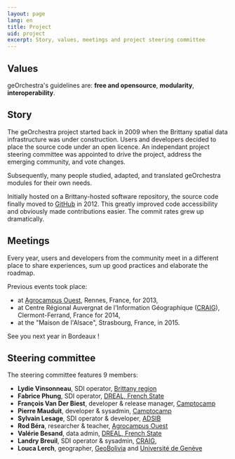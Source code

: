 ```yaml
---
layout: page
lang: en
title: Project
uid: project
excerpt: Story, values, meetings and project steering committee
---
```


## Values

geOrchestra's guidelines are: **free and opensource**, **modularity**, **interoperability**.

## Story

The geOrchestra project started back in 2009 when the Brittany spatial data infrastructure was under construction. Users and developers decided to place the source code under an open licence. An independant project steering committee was appointed to drive the project, address the emerging community, and vote changes.

Subsequently, many people studied, adapted, and translated geOrchestra modules for their own needs.

Initially hosted on a Brittany-hosted software repository, the source code finally moved to [GitHub](https://github.com/georchestra) in 2012. This greatly improved code accessibility and obviously made contributions easier. The commit rates grew up dramatically.

## Meetings

Every year, users and developers from the community meet in a different place to share experiences, sum up good practices and elaborate the roadmap. 

Previous events took place:

 * at [Agrocampus Ouest](http://www.agrocampus-ouest.fr/), Rennes, France, for 2013,
 * at Centre Régional Auvergnat de l'Information Géographique ([CRAIG](http://craig.fr/)), Clermont-Ferrand, France for 2014,
 * at the "Maison de l'Alsace", Strasbourg, France, in 2015.
 
See you next year in Bordeaux !

## Steering committee

The steering committee features 9 members:

 * **Lydie Vinsonneau**, SDI operator, [Brittany region](http://www.bretagne.fr/)
 * **Fabrice Phung**, SDI operator, [DREAL, French State](http://www.bretagne.developpement-durable.gouv.fr/)
 * **François Van Der Biest**, developer & release manager, [Camptocamp](http://www.camptocamp.com/)
 * **Pierre Mauduit**, developer & sysadmin, [Camptocamp](http://www.camptocamp.com/)
 * **Sylvain Lesage**, SDI operator & developer, [ADSIB](http://www.adsib.gob.bo/)
 * **Rod Béra**, researcher & teacher, [Agrocampus Ouest](http://www.agrocampus-ouest.fr/)
 * **Valérie Besand**, data admin, [DREAL, French State](http://www.bretagne.developpement-durable.gouv.fr/)
 * **Landry Breuil**, SDI operator & sysadmin, [CRAIG](http://craig.fr/),
 * **Louca Lerch**, geographer, [GeoBolivia](http://geo.gob.bo/) and [Université de Genève](https://www.unige.ch/sciences-societe/faculte/departements/dgeo/)

